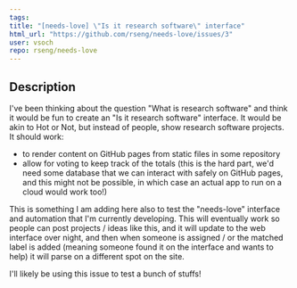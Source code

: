```yaml
---
tags: 
title: "[needs-love] \"Is it research software\" interface"
html_url: "https://github.com/rseng/needs-love/issues/3"
user: vsoch
repo: rseng/needs-love
---
```


## Description

I've been thinking about the question "What is research software" and think it would be fun to create an "Is it research software" interface. It would be akin to Hot or Not, but instead of people, show research software projects. It should work:

 - to render content on GitHub pages from static files in some repository
 - allow for voting to keep track of the totals (this is the hard part, we'd need some database that we can interact with safely on GitHub pages, and this might not be possible, in which case an actual app to run on a cloud would work too!)

This is something I am adding here also to test the "needs-love" interface and automation that I'm currently developing. This will eventually work so people can post projects / ideas like this, and it will update to the web interface over night, and then when someone is assigned / or the matched label is added (meaning someone found it on the interface and wants to help) it will parse on a different spot on the site.

I'll likely be using this issue to test a bunch of stuffs!
